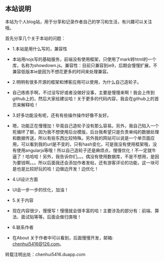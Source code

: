 本站说明
---------------

本站为个人blog站，用于分享和记录作者自己的学习和生活，有兴趣可以关注哦。

首先分享几个关于本站的问题：

  - 1.本站是用什么写的，兼容性
  - 本站用nojs写的基础服务，前端没有使用框架，只使用了mark转html的一个库，名称为showdown.js。兼容性：目前只兼容到ie9，后期会慢慢扩展，不兼容低版本ie是因为不想花更多的时间来处理兼容。

  - 2.明明有很多开源的框架和博客应用可以使用，为什么自己造轮子。
  - 自己练练手啊，不过没写好或者没做好没事，主要是慢慢来啊！我会上传到github上的，然后大家给建议哈！关于更多的代码内容，我会在github上的首页来解释哈！

  - 3.好多功能没有呢，还有有些操作操作好像不友好。
  - 嗯，功能正在慢慢加！毕竟自己造轮子没有那么容易。另外，我自己陷入一个死循环了额，因为我不想使用后台模版，后台我希望只是负责单纯的数据处理和数据传送，所以有些东西比较特殊。另外我的网站可以说是一个单页面应用，可以看到我的url是不变的，只有hash变化，可是我没有使用框架哦，没有使用angularjs等哦！所以自己造轮子还是麻烦点，慢慢优化！不一定就牛逼了！哈哈哈！另外，我告诉你们。。。偶没有使用数据库，不是不想用，是因为要钱啊。。。所以后面我还会添加作者发帖，还有游客评论的功能，这一块可是也是比较好玩的哈！边做边开发！边优化！

  - 4.UI设计方面
  - UI会一步一步的优化，加油！

  - 5.关于内容
  - 现在内容很少，慢慢写！慢慢就会很丰富的哈！主要涉及的部分有：前端、算法、面试贴等等。后面会做归类哦！

  - 6.联系作者
  - 在About 关于作者中可以看到，后面慢慢开发，邮箱: chenhui5416@126.com。

转载注明出处：chenhui5416.duapp.com
